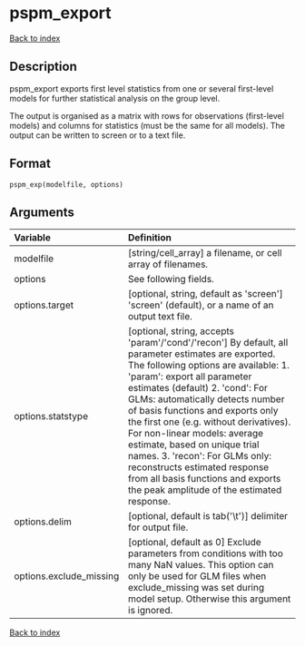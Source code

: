 # pspm_export
[Back to index](/PsPM/ref/)

## Description

pspm_export exports first level statistics from one or several first-level models for further statistical analysis on the group level. 

The output is organised as a matrix with rows for observations (first-level models) and columns for statistics (must be the same for all models). The output can be written to screen or to a text file. 


## Format

`pspm_exp(modelfile, options)`


## Arguments

| Variable | Definition |
|:--|:--|
| modelfile | [string/cell_array] a filename, or cell array of filenames. |
| options | See following fields. |
| options.target | [optional, string, default as 'screen'] 'screen' (default), or a name of an output text file. |
| options.statstype | [optional, string, accepts 'param'/'cond'/'recon'] By default, all parameter estimates are exported. The following options are available: 1. 'param': export all parameter estimates (default) 2. 'cond': For GLMs: automatically detects number of basis functions and exports only the first one (e.g. without derivatives). For non-linear models: average estimate, based on unique trial names. 3. 'recon': For GLMs only: reconstructs estimated response from all basis functions and exports the peak amplitude of the estimated response. |
| options.delim | [optional, default is tab('\t')] delimiter for output file. |
| options.exclude_missing | [optional, default as 0] Exclude parameters from conditions with too many NaN values. This option can only be used for GLM files when exclude_missing was set during model setup. Otherwise this argument is ignored. |

[Back to index](/PsPM/ref/)
